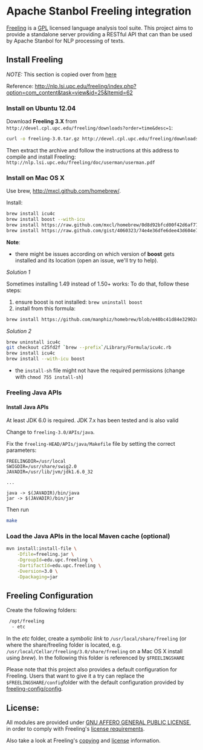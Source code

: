 Apache Stanbol Freeling integration
================

[Freeling](http://nlp.lsi.upc.edu/freeling/) is a [GPL](http://www.fsf.org/licenses/gpl.html) licensed language analysis tool suite. This project aims to provide a standalone server providing a RESTful API that can than be used by Apache Stanbol for NLP processing of texts.


## Install Freeling

_NOTE:_ This section is copied over from [here](https://github.com/insideout10/wordlift-stanbol/blob/master/README.md#install-freeling)

Reference:
http://nlp.lsi.upc.edu/freeling/index.php?option=com_content&task=view&id=25&Itemid=62

### Install on Ubuntu 12.04

Download **Freeling 3.X** from `http://devel.cpl.upc.edu/freeling/downloads?order=time&desc=1`:
```sh
curl -o freeling-3.0.tar.gz http://devel.cpl.upc.edu/freeling/downloads/21
```

Then extract the archive and follow the instructions at this address to compile and install Freeling:
`http://nlp.lsi.upc.edu/freeling/doc/userman/userman.pdf`

### Install on Mac OS X

Use brew, http://mxcl.github.com/homebrew/.

Install:
```sh
brew install icu4c
brew install boost --with-icu
brew install https://raw.github.com/mxcl/homebrew/0d8d92bfcd00f42d6af777ba8bf548cbd5502638/Library/Formula/swig.rb
brew install https://raw.github.com/gist/4060323/74e4e36dfe6dee43d604e70ce281157db7ecf668/freeling.rb
```

**Note**:

* there might be issues according on which version of **boost** gets installed and its location (open an issue, we'll try to help).

*Solution 1*

Sometimes installing 1.49 instead of 1.50+ works:
To do that, follow these steps:
 1. ensure boost is not installed: `brew uninstall boost`
 2. install from this formula: 

```sh
brew install https://github.com/manphiz/homebrew/blob/e40bc41d84e32902d73d8c3868843470a269a449/Library/Formula/boost.rb --with-icu
```

*Solution 2*

```sh
brew uninstall icu4c
git checkout c25fd2f `brew --prefix`/Library/Formula/icu4c.rb
brew install icu4c
brew install --with-icu boost
```

* the `install-sh` file might not have the required permissions (change with `chmod 755 install-sh`)

### Freeling Java APIs

#### Install Java APIs

At least JDK 6.0 is required. JDK 7.x has been tested and is also valid

Change to `freeling-3.0/APIs/java`.

Fix the `freeling-HEAD/APIs/java/Makefile` file by setting the correct parameters:
```
FREELINGDIR=/usr/local
SWIGDIR=/usr/share/swig2.0
JAVADIR=/usr/lib/jvm/jdk1.6.0_32

...

java -> $(JAVADIR)/bin/java
jar -> $(JAVADIR)/bin/jar
```

Then run
```sh
make
```

### Load the Java APIs in the local Maven cache (optional)

```sh
mvn install:install-file \
    -Dfile=freeling.jar \
    -DgroupId=edu.upc.freeling \
    -DartifactId=edu.upc.freeling \
    -Dversion=3.0 \
    -Dpackaging=jar
```

## Freeling Configuration

Create the following folders:
```sh
 /opt/freeling
  - etc
```

In the *etc* folder, create a *symbolic link* to `/usr/local/share/freeling` (or where the share/freeling folder is located, e.g. `/usr/local/Cellar/freeling/3.0/share/freeling` on a Mac OS X install using *brew*). In the following this folder is referenced by `$FREELINGSHARE`

Please note that this project also provides a default configuration for Freeling. Users that want to give it a try can replace the `$FREELINGSHARE/config`folder with the default configuration provided by [freeling-config/config](stanbol-freeling/tree/master/freeling-config/config).


License:
-------

All modules are provided under [GNU AFFERO GENERAL PUBLIC LICENSE](LICENSE), in order to comply with Freeling's [license requirements](https://github.com/insideout10/stanbol-freeling/issues/8).

Also take a look at Freeling's [copying](http://devel.cpl.upc.edu/freeling/svn/trunk/COPYING) and [license](http://devel.cpl.upc.edu/freeling/svn/trunk/LICENSES) information. 